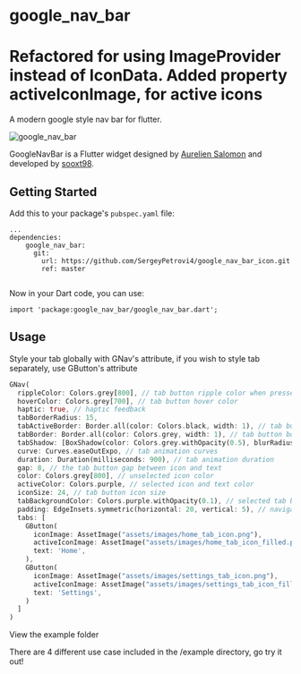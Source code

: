 # google_nav_bar

# Refactored for using ImageProvider instead of IconData. Added property activeIconImage, for active icons

A modern google style nav bar for flutter.

![google_nav_bar](https://user-images.githubusercontent.com/13378059/107119496-8cc72800-68ba-11eb-96c6-9bc8efe1a898.gif)


GoogleNavBar is a Flutter widget designed by [Aurelien Salomon](https://dribbble.com/shots/5925052-Google-Bottom-Bar-Navigation-Pattern/) and developed by [sooxt98](https://www.instagram.com/sooxt98/).


## Getting Started

Add this to your package's `pubspec.yaml` file:
```
...
dependencies:
    google_nav_bar:
      git:
        url: https://github.com/SergeyPetrovi4/google_nav_bar_icon.git
        ref: master
  
```

Now in your Dart code, you can use:
```
import 'package:google_nav_bar/google_nav_bar.dart';
```

## Usage

Style your tab globally with GNav's attribute, if you wish to style tab separately, use GButton's attribute

``` dart
GNav(
  rippleColor: Colors.grey[800], // tab button ripple color when pressed
  hoverColor: Colors.grey[700], // tab button hover color
  haptic: true, // haptic feedback
  tabBorderRadius: 15, 
  tabActiveBorder: Border.all(color: Colors.black, width: 1), // tab button border
  tabBorder: Border.all(color: Colors.grey, width: 1), // tab button border
  tabShadow: [BoxShadow(color: Colors.grey.withOpacity(0.5), blurRadius: 8)], // tab button shadow
  curve: Curves.easeOutExpo, // tab animation curves
  duration: Duration(milliseconds: 900), // tab animation duration
  gap: 8, // the tab button gap between icon and text 
  color: Colors.grey[800], // unselected icon color
  activeColor: Colors.purple, // selected icon and text color
  iconSize: 24, // tab button icon size
  tabBackgroundColor: Colors.purple.withOpacity(0.1), // selected tab background color
  padding: EdgeInsets.symmetric(horizontal: 20, vertical: 5), // navigation bar padding
  tabs: [
    GButton(
      iconImage: AssetImage("assets/images/home_tab_icon.png"),
      activeIconImage: AssetImage("assets/images/home_tab_icon_filled.png"),
      text: 'Home',
    ),
    GButton(
      iconImage: AssetImage("assets/images/settings_tab_icon.png"),
      activeIconImage: AssetImage("assets/images/settings_tab_icon_filled.png"),
      text: 'Settings',
    )
  ]
)
```

View the example folder

There are 4 different use case included in the /example directory, go try it out!

